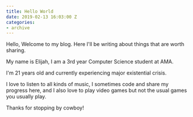 ```yaml
---
title: Hello World
date: 2019-02-13 16:03:00 Z
categories:
- archive
---
```


Hello, Welcome to my blog. Here I'll be writing about things that are worth sharing.

My name is Elijah, I am a 3rd year Computer Science student at AMA.

I'm 21 years old and currently experiencing major existential crisis.

I love to listen to all kinds of music, I sometimes code and share my progress here, and I also love to play video games but not the usual games you usually play.

Thanks for stopping by cowboy!